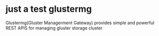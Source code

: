 just a test
glustermg
=========

Glustermg(Gluster Managerment Gateway) provides simple and powerful REST APIS for managing gluster storage cluster
